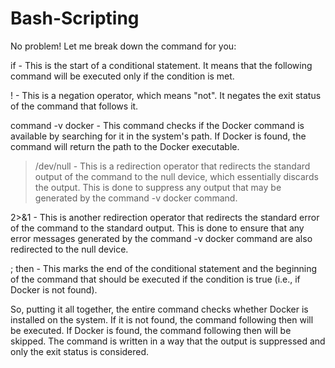 # Bash-Scripting

No problem! Let me break down the command for you:


if - This is the start of a conditional statement. It means that the following command will be executed only if the condition is met.


! - This is a negation operator, which means "not". It negates the exit status of the command that follows it.


command -v docker - This command checks if the Docker command is available by searching for it in the system's path. If Docker is found, the command will return the path to the Docker executable.


> /dev/null - This is a redirection operator that redirects the standard output of the command to the null device, which essentially discards the output. This is done to suppress any output that may be generated by the command -v docker command.


2>&1 - This is another redirection operator that redirects the standard error of the command to the standard output. This is done to ensure that any error messages generated by the command -v docker command are also redirected to the null device.


; then - This marks the end of the conditional statement and the beginning of the command that should be executed if the condition is true (i.e., if Docker is not found).


So, putting it all together, the entire command checks whether Docker is installed on the system. If it is not found, the command following then will be executed. If Docker is found, the command following then will be skipped. The command is written in a way that the output is suppressed and only the exit status is considered.
